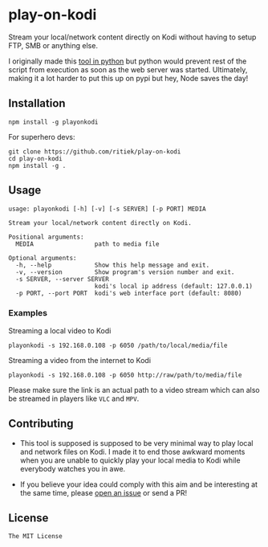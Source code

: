 # play-on-kodi

Stream your local/network content directly on Kodi without having to
setup FTP, SMB or anything else.

I originally made this [tool in python](https://github.com/ritiek/play-on-kodi/tree/python-old) but python would prevent rest of the script from execution as soon as the web server was started. Ultimately, making it a lot harder to put this up on pypi but hey, Node saves the day! 

## Installation

```
npm install -g playonkodi
```

For superhero devs:

```
git clone https://github.com/ritiek/play-on-kodi
cd play-on-kodi
npm install -g .
```

## Usage

```
usage: playonkodi [-h] [-v] [-s SERVER] [-p PORT] MEDIA

Stream your local/network content directly on Kodi.

Positional arguments:
  MEDIA                 path to media file

Optional arguments:
  -h, --help            Show this help message and exit.
  -v, --version         Show program's version number and exit.
  -s SERVER, --server SERVER
                        kodi's local ip address (default: 127.0.0.1)
  -p PORT, --port PORT  kodi's web interface port (default: 8080)
```

### Examples

Streaming a local video to Kodi

```
playonkodi -s 192.168.0.108 -p 6050 /path/to/local/media/file
```

Streaming a video from the internet to Kodi

```
playonkodi -s 192.168.0.108 -p 6050 http://raw/path/to/media/file
```

Please make sure the link is an actual path to a video stream which can also be streamed in players like `VLC` and `MPV`.

## Contributing

- This tool is supposed is supposed to be very minimal way to play local and network files on Kodi. I made it to end those awkward moments when you are unable to quickly play your local media to Kodi while everybody watches you in awe.

- If you believe your idea could comply with this aim and be interesting at the same time, please [open an issue](https://github.com/ritiek/play-on-kodi/issues) or send a PR!

## License

`The MIT License`
